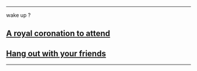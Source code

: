 ---
 wake up ?  
## [A royal coronation to attend](create-your-own-adventure-story/a-royal-coronation-to-attend/a-royal-coronation-to-attend.md)  

## [Hang out with your friends](create-your-own-adventure-story/hang-out-with-your-friends/hang-out-with-your-friends.md)
---